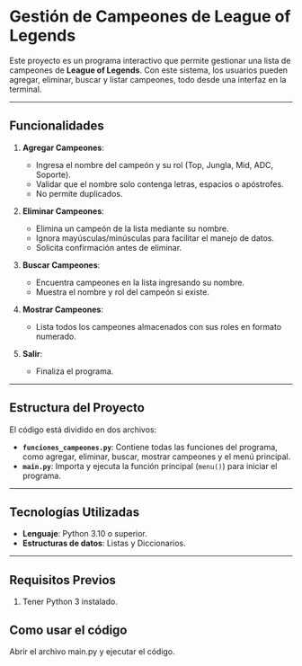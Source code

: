 # Gestión de Campeones de League of Legends

Este proyecto es un programa interactivo que permite gestionar una lista de campeones de **League of Legends**. 
Con este sistema, los usuarios pueden agregar, eliminar, buscar y listar campeones, todo desde una interfaz en la terminal.

---

## Funcionalidades

1. **Agregar Campeones**:
   - Ingresa el nombre del campeón y su rol (Top, Jungla, Mid, ADC, Soporte).
   - Validar que el nombre solo contenga letras, espacios o apóstrofes.
   - No permite duplicados.

2. **Eliminar Campeones**:
   - Elimina un campeón de la lista mediante su nombre.
   - Ignora mayúsculas/minúsculas para facilitar el manejo de datos.
   - Solicita confirmación antes de eliminar.

3. **Buscar Campeones**:
   - Encuentra campeones en la lista ingresando su nombre.
   - Muestra el nombre y rol del campeón si existe.

4. **Mostrar Campeones**:
   - Lista todos los campeones almacenados con sus roles en formato numerado.

5. **Salir**:
   - Finaliza el programa.

---

## Estructura del Proyecto

El código está dividido en dos archivos:

- **`funciones_campeones.py`**: Contiene todas las funciones del programa, como agregar, eliminar, buscar, mostrar campeones y el menú principal.
- **`main.py`**: Importa y ejecuta la función principal (`menu()`) para iniciar el programa.

---

## Tecnologías Utilizadas

- **Lenguaje**: Python 3.10 o superior.
- **Estructuras de datos**: Listas y Diccionarios.

---

## Requisitos Previos

1. Tener Python 3 instalado. 

## Como usar el código

Abrir el archivo main.py y ejecutar el código.
